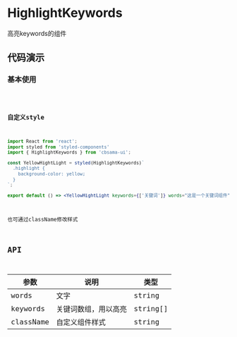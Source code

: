 <!-- ---
name: HightlightKeywords
edit: false
sidebar: true
route: /HightlightKeywords
--- -->

# HighlightKeywords

高亮keywords的组件

## 代码演示

### 基本使用

<code src="./demo/demo1.tsx" />

### 自定义style

```jsx
import React from 'react';
import styled from 'styled-components'
import { HighlightKeywords } from 'cbsama-ui';

const YellowHightLight = styled(HighlightKeywords)`
  .highlight {
    background-color: yellow;
  }
`;

export default () => <YellowHightLight keywords={['关键词']} words="这是一个关键词组件" />;

```
也可通过className修改样式

## API

| 参数    | 说明              | 类型    |
| ------- | ----------------- | ------- |
| words | 文字 | string |
| keywords | 关键词数组，用以高亮 | string[] |
| className | 自定义组件样式 | string |



